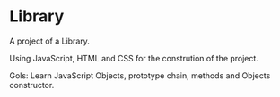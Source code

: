 # Library

A project of a Library.

Using JavaScript, HTML and CSS for the constrution of the project.

Gols: Learn JavaScript Objects, prototype chain, methods and Objects constructor.
